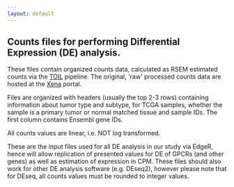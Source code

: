 ```yaml
---
layout: default
---
```


## Counts files for performing Differential Expression (DE) analysis. 

These files contain organized counts data, calculated as RSEM estimated counts via the [TOIL](https://xenabrowser.net/datapages/?host=https://toil.xenahubs.net) pipeline. The original, 'raw' processed counts data are hosted at the [Xena](xena.ucsc.edu) portal.

Files are organized with headers (usually the top 2-3 rows) containing information about tumor type and subtype, for TCGA samples, whether the sample is a primary tumor or normal matched tissue and sample IDs. The first column contains Ensembl gene IDs. 

All counts values are linear, i.e. NOT log transformed. 

These are the input files used for all DE analysis in our study via EdgeR, hence will allow replication of presented values for DE of GPCRs (and other genes) as well as estimation of expression in CPM. These files should also work for other DE analysis software (e.g. DEseq2), however please note that for DEseq, all counts values must be rounded to integer values.
